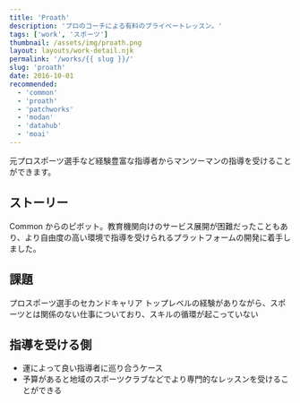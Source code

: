 ```yaml
---
title: 'Proath'
description: 'プロのコーチによる有料のプライベートレッスン。'
tags: ['work', 'スポーツ']
thumbnail: /assets/img/proath.png
layout: layouts/work-detail.njk
permalink: '/works/{{ slug }}/'
slug: 'proath'
date: 2016-10-01
recommended:
  - 'common'
  - 'proath'
  - 'patchworks'
  - 'modan'
  - 'datahub'
  - 'moai'
---
```


元プロスポーツ選手など経験豊富な指導者からマンツーマンの指導を受けることができます。

## ストーリー

Common からのピボット。教育機関向けのサービス展開が困難だったこともあり、より自由度の高い環境で指導を受けられるプラットフォームの開発に着手しました。

## 課題

プロスポーツ選手のセカンドキャリア
トップレベルの経験がありながら、スポーツとは関係のない仕事についており、スキルの循環が起こっていない

## 指導を受ける側

- 運によって良い指導者に巡り合うケース
- 予算があると地域のスポーツクラブなどでより専門的なレッスンを受けることができる

